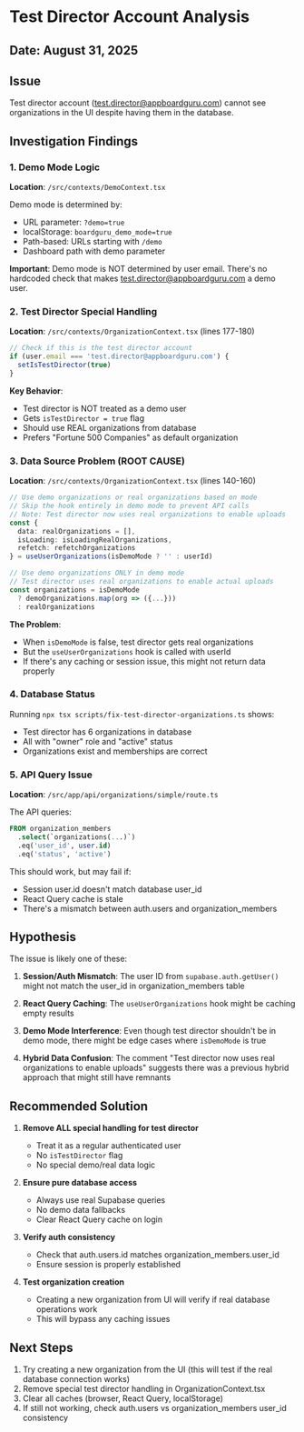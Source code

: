 # Test Director Account Analysis

## Date: August 31, 2025

## Issue
Test director account (test.director@appboardguru.com) cannot see organizations in the UI despite having them in the database.

## Investigation Findings

### 1. Demo Mode Logic
**Location**: `/src/contexts/DemoContext.tsx`

Demo mode is determined by:
- URL parameter: `?demo=true`
- localStorage: `boardguru_demo_mode=true`  
- Path-based: URLs starting with `/demo`
- Dashboard path with demo parameter

**Important**: Demo mode is NOT determined by user email. There's no hardcoded check that makes test.director@appboardguru.com a demo user.

### 2. Test Director Special Handling
**Location**: `/src/contexts/OrganizationContext.tsx` (lines 177-180)

```typescript
// Check if this is the test director account
if (user.email === 'test.director@appboardguru.com') {
  setIsTestDirector(true)
}
```

**Key Behavior**:
- Test director is NOT treated as a demo user
- Gets `isTestDirector = true` flag
- Should use REAL organizations from database
- Prefers "Fortune 500 Companies" as default organization

### 3. Data Source Problem (ROOT CAUSE)
**Location**: `/src/contexts/OrganizationContext.tsx` (lines 140-160)

```typescript
// Use demo organizations or real organizations based on mode
// Skip the hook entirely in demo mode to prevent API calls
// Note: Test director now uses real organizations to enable uploads
const { 
  data: realOrganizations = [], 
  isLoading: isLoadingRealOrganizations,
  refetch: refetchOrganizations
} = useUserOrganizations(isDemoMode ? '' : userId)

// Use demo organizations ONLY in demo mode
// Test director uses real organizations to enable actual uploads
const organizations = isDemoMode
  ? demoOrganizations.map(org => ({...}))
  : realOrganizations
```

**The Problem**: 
- When `isDemoMode` is false, test director gets real organizations
- But the `useUserOrganizations` hook is called with userId
- If there's any caching or session issue, this might not return data properly

### 4. Database Status
Running `npx tsx scripts/fix-test-director-organizations.ts` shows:
- Test director has 6 organizations in database
- All with "owner" role and "active" status
- Organizations exist and memberships are correct

### 5. API Query Issue
**Location**: `/src/app/api/organizations/simple/route.ts`

The API queries:
```sql
FROM organization_members
  .select(`organizations(...)`)
  .eq('user_id', user.id)
  .eq('status', 'active')
```

This should work, but may fail if:
- Session user.id doesn't match database user_id
- React Query cache is stale
- There's a mismatch between auth.users and organization_members

## Hypothesis

The issue is likely one of these:

1. **Session/Auth Mismatch**: The user ID from `supabase.auth.getUser()` might not match the user_id in organization_members table

2. **React Query Caching**: The `useUserOrganizations` hook might be caching empty results

3. **Demo Mode Interference**: Even though test director shouldn't be in demo mode, there might be edge cases where `isDemoMode` is true

4. **Hybrid Data Confusion**: The comment "Test director now uses real organizations to enable uploads" suggests there was a previous hybrid approach that might still have remnants

## Recommended Solution

1. **Remove ALL special handling for test director**
   - Treat it as a regular authenticated user
   - No `isTestDirector` flag
   - No special demo/real data logic

2. **Ensure pure database access**
   - Always use real Supabase queries
   - No demo data fallbacks
   - Clear React Query cache on login

3. **Verify auth consistency**
   - Check that auth.users.id matches organization_members.user_id
   - Ensure session is properly established

4. **Test organization creation**
   - Creating a new organization from UI will verify if real database operations work
   - This will bypass any caching issues

## Next Steps

1. Try creating a new organization from the UI (this will test if the real database connection works)
2. Remove special test director handling in OrganizationContext.tsx
3. Clear all caches (browser, React Query, localStorage)
4. If still not working, check auth.users vs organization_members user_id consistency
